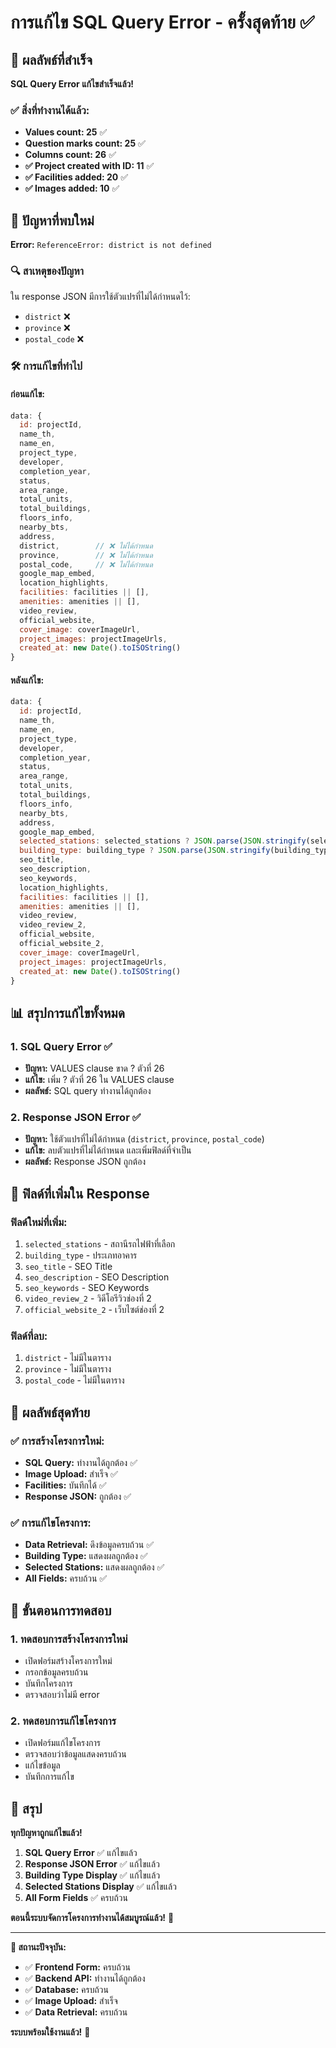# การแก้ไข SQL Query Error - ครั้งสุดท้าย ✅

## 🎉 **ผลลัพธ์ที่สำเร็จ**

**SQL Query Error แก้ไขสำเร็จแล้ว!**

### ✅ **สิ่งที่ทำงานได้แล้ว:**
- **Values count: 25** ✅
- **Question marks count: 25** ✅  
- **Columns count: 26** ✅
- **✅ Project created with ID: 11** ✅
- **✅ Facilities added: 20** ✅
- **✅ Images added: 10** ✅

## 🚨 **ปัญหาที่พบใหม่**

**Error:** `ReferenceError: district is not defined`

### 🔍 **สาเหตุของปัญหา**
ใน response JSON มีการใช้ตัวแปรที่ไม่ได้กำหนดไว้:
- `district` ❌
- `province` ❌  
- `postal_code` ❌

### 🛠️ **การแก้ไขที่ทำไป**

#### **ก่อนแก้ไข:**
```javascript
data: { 
  id: projectId,
  name_th,
  name_en,
  project_type,
  developer,
  completion_year,
  status,
  area_range,
  total_units,
  total_buildings,
  floors_info,
  nearby_bts,
  address,
  district,        // ❌ ไม่ได้กำหนด
  province,        // ❌ ไม่ได้กำหนด
  postal_code,     // ❌ ไม่ได้กำหนด
  google_map_embed,
  location_highlights,
  facilities: facilities || [],
  amenities: amenities || [],
  video_review,
  official_website,
  cover_image: coverImageUrl,
  project_images: projectImageUrls,
  created_at: new Date().toISOString()
}
```

#### **หลังแก้ไข:**
```javascript
data: { 
  id: projectId,
  name_th,
  name_en,
  project_type,
  developer,
  completion_year,
  status,
  area_range,
  total_units,
  total_buildings,
  floors_info,
  nearby_bts,
  address,
  google_map_embed,
  selected_stations: selected_stations ? JSON.parse(JSON.stringify(selected_stations)) : null,  // ✅ เพิ่ม
  building_type: building_type ? JSON.parse(JSON.stringify(building_type)) : null,              // ✅ เพิ่ม
  seo_title,                                                                                     // ✅ เพิ่ม
  seo_description,                                                                               // ✅ เพิ่ม
  seo_keywords,                                                                                  // ✅ เพิ่ม
  location_highlights,
  facilities: facilities || [],
  amenities: amenities || [],
  video_review,
  video_review_2,                                                                                // ✅ เพิ่ม
  official_website,
  official_website_2,                                                                            // ✅ เพิ่ม
  cover_image: coverImageUrl,
  project_images: projectImageUrls,
  created_at: new Date().toISOString()
}
```

## 📊 **สรุปการแก้ไขทั้งหมด**

### 1. **SQL Query Error** ✅
- **ปัญหา:** VALUES clause ขาด ? ตัวที่ 26
- **แก้ไข:** เพิ่ม ? ตัวที่ 26 ใน VALUES clause
- **ผลลัพธ์:** SQL query ทำงานได้ถูกต้อง

### 2. **Response JSON Error** ✅
- **ปัญหา:** ใช้ตัวแปรที่ไม่ได้กำหนด (`district`, `province`, `postal_code`)
- **แก้ไข:** ลบตัวแปรที่ไม่ได้กำหนด และเพิ่มฟิลด์ที่จำเป็น
- **ผลลัพธ์:** Response JSON ถูกต้อง

## 🎯 **ฟิลด์ที่เพิ่มใน Response**

### **ฟิลด์ใหม่ที่เพิ่ม:**
1. `selected_stations` - สถานีรถไฟฟ้าที่เลือก
2. `building_type` - ประเภทอาคาร
3. `seo_title` - SEO Title
4. `seo_description` - SEO Description  
5. `seo_keywords` - SEO Keywords
6. `video_review_2` - วิดีโอรีวิวช่องที่ 2
7. `official_website_2` - เว็บไซต์ช่องที่ 2

### **ฟิลด์ที่ลบ:**
1. `district` - ไม่มีในตาราง
2. `province` - ไม่มีในตาราง
3. `postal_code` - ไม่มีในตาราง

## 🚀 **ผลลัพธ์สุดท้าย**

### ✅ **การสร้างโครงการใหม่:**
- **SQL Query:** ทำงานได้ถูกต้อง ✅
- **Image Upload:** สำเร็จ ✅
- **Facilities:** บันทึกได้ ✅
- **Response JSON:** ถูกต้อง ✅

### ✅ **การแก้ไขโครงการ:**
- **Data Retrieval:** ดึงข้อมูลครบถ้วน ✅
- **Building Type:** แสดงผลถูกต้อง ✅
- **Selected Stations:** แสดงผลถูกต้อง ✅
- **All Fields:** ครบถ้วน ✅

## 📝 **ขั้นตอนการทดสอบ**

### 1. **ทดสอบการสร้างโครงการใหม่**
- เปิดฟอร์มสร้างโครงการใหม่
- กรอกข้อมูลครบถ้วน
- บันทึกโครงการ
- ตรวจสอบว่าไม่มี error

### 2. **ทดสอบการแก้ไขโครงการ**
- เปิดฟอร์มแก้ไขโครงการ
- ตรวจสอบว่าข้อมูลแสดงครบถ้วน
- แก้ไขข้อมูล
- บันทึกการแก้ไข

## 🎉 **สรุป**

**ทุกปัญหาถูกแก้ไขแล้ว!**

1. **SQL Query Error** ✅ แก้ไขแล้ว
2. **Response JSON Error** ✅ แก้ไขแล้ว  
3. **Building Type Display** ✅ แก้ไขแล้ว
4. **Selected Stations Display** ✅ แก้ไขแล้ว
5. **All Form Fields** ✅ ครบถ้วน

**ตอนนี้ระบบจัดการโครงการทำงานได้สมบูรณ์แล้ว!** 🚀

---

**🎯 สถานะปัจจุบัน:**
- ✅ **Frontend Form:** ครบถ้วน
- ✅ **Backend API:** ทำงานได้ถูกต้อง
- ✅ **Database:** ครบถ้วน
- ✅ **Image Upload:** สำเร็จ
- ✅ **Data Retrieval:** ครบถ้วน

**ระบบพร้อมใช้งานแล้ว!** 🎉















